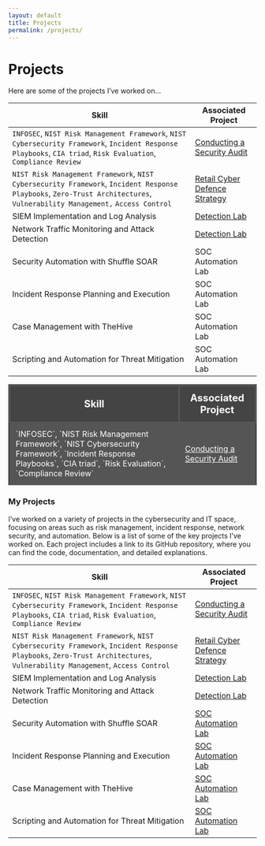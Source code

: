 ```yaml
---
layout: default
title: Projects
permalink: /projects/
---
```



# Projects
Here are some of the projects I’ve worked on...



| **Skill**                                         | Associated Project         |
|-----------------------------------------------|----------------------------|
|`INFOSEC`, `NIST Risk Management Framework`, `NIST Cybersecurity Framework`, `Incident Response Playbooks`, `CIA triad`, `Risk Evaluation`, `Compliance Review`           | <a href= https://github.com/JKopal101/Conducting-a-Security-Audit> Conducting a Security Audit </a>|
|`NIST Risk Management Framework`, `NIST Cybersecurity Framework`, `Incident Response Playbooks`, `Zero-Trust Architectures`, `Vulnerability Management,` `Access Control` | <a href="https://github.com/JKopal101/Retail-Cyber-Defence-Strategy">Retail Cyber Defence Strategy</a>|
| SIEM Implementation and Log Analysis          | <a href="https://google.com">Detection Lab</a>|
| Network Traffic Monitoring and Attack Detection | <a href="https://google.com">Detection Lab</a>|
| Security Automation with Shuffle SOAR         | SOC Automation Lab|
| Incident Response Planning and Execution      | SOC Automation Lab|
| Case Management with TheHive                  | SOC Automation Lab|
| Scripting and Automation for Threat Mitigation | SOC Automation Lab|



<table style="width:100%; background-color:#333; color:#fff; border-collapse:collapse; border:1px solid #555;">
  <thead>
    <tr style="background-color:#444;">
      <th style="font-size: 20px; padding:12px; border:3px solid #555;">Skill</th>
      <th style="font-size: 20px; padding:12px; border:3px solid #555;">Associated Project</th>
    </tr>
  </thead>
  <tbody>
    <tr style="background-color:#555;">
      <td style="padding:12px; border:1px solid #555;">`INFOSEC`, `NIST Risk Management Framework`, `NIST Cybersecurity Framework`, `Incident Response Playbooks`, `CIA triad`, `Risk Evaluation`, `Compliance Review`</td>
      <td style="padding:12px; border:1px solid #555;"><a href="https://github.com/JKopal101/Conducting-a-Security-Audit" style="color:white;">Conducting a Security Audit</a></td>
    </tr>
    <!-- Repeat for other rows -->
  </tbody>
</table>











### My Projects

I’ve worked on a variety of projects in the cybersecurity and IT space, focusing on areas such as risk management, incident response, network security, and automation. Below is a list of some of the key projects I’ve worked on. Each project includes a link to its GitHub repository, where you can find the code, documentation, and detailed explanations.

| **Skill**                                         | **Associated Project**         |
|---------------------------------------------------|--------------------------------|
| `INFOSEC`, `NIST Risk Management Framework`, `NIST Cybersecurity Framework`, `Incident Response Playbooks`, `CIA triad`, `Risk Evaluation`, `Compliance Review`           | [Conducting a Security Audit](https://github.com/JKopal101/Conducting-a-Security-Audit) |
| `NIST Risk Management Framework`, `NIST Cybersecurity Framework`, `Incident Response Playbooks`, `Zero-Trust Architectures`, `Vulnerability Management`, `Access Control` | [Retail Cyber Defence Strategy](https://github.com/JKopal101/Retail-Cyber-Defence-Strategy) |
| SIEM Implementation and Log Analysis              | [Detection Lab](https://github.com/JKopal101/Detection-Lab) |
| Network Traffic Monitoring and Attack Detection   | [Detection Lab](https://github.com/JKopal101/Detection-Lab) |
| Security Automation with Shuffle SOAR             | [SOC Automation Lab](https://github.com/JKopal101/SOC-Automation-Lab) |
| Incident Response Planning and Execution          | [SOC Automation Lab](https://github.com/JKopal101/SOC-Automation-Lab) |
| Case Management with TheHive                      | [SOC Automation Lab](https://github.com/JKopal101/SOC-Automation-Lab) |
| Scripting and Automation for Threat Mitigation     | [SOC Automation Lab](https://github.com/JKopal101/SOC-Automation-Lab) |














